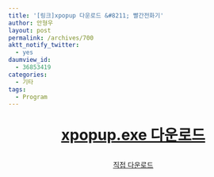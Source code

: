 ```yaml
---
title: '[링크]xpopup 다운로드 &#8211; 빨간전화기'
author: 안형우
layout: post
permalink: /archives/700
aktt_notify_twitter:
  - yes
daumview_id:
  - 36853419
categories:
  - 기타
tags:
  - Program
---
```

<p style="text-align: center; font-size: 30px; font-weight: bold;">
  <a href="http://www.xpopup.com/xpopup.exe" target="_blank">xpopup.exe 다운로드</a>
</p>

<p style="text-align: center;">
  <a href="/uploads/legacy/old-images/1/cfile9.uf.1541264E4D4BC953345073.rar">직접 다운로드</a>
</p>